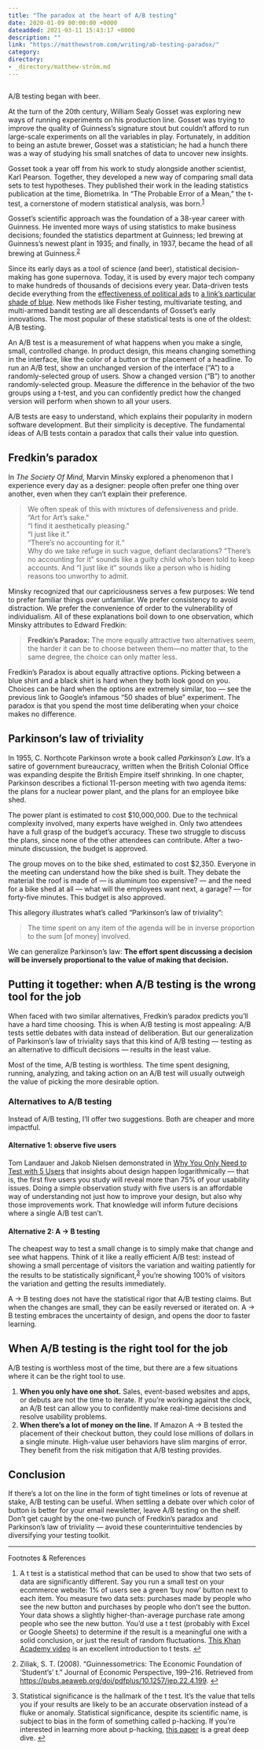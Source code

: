 ```yaml
---
title: "The paradox at the heart of A/B testing"
date: 2020-01-09 00:00:00 +0000
dateadded: 2021-03-11 15:43:17 +0000
description: ""
link: "https://matthewstrom.com/writing/ab-testing-paradox/"
category:
directory:
- _directory/matthew-ström.md
---
```

<figure data-type="image"><img src="https://matthewstrom.com/images/paradox-ab-testing.jpg" alt=""></figure>
<p>A/B testing began with beer.</p>
<p>At the turn of the 20th century, William Sealy Gosset was exploring new ways of running experiments on his production line. Gosset was trying to improve the quality of Guinness’s signature stout but couldn’t afford to run large-scale experiments on all the variables in play. Fortunately, in addition to being an astute brewer, Gosset was a statistician; he had a hunch there was a way of studying his small snatches of data to uncover new insights.</p>
<p>Gosset took a year off from his work to study alongside another scientist, Karl Pearson. Together, they developed a new way of comparing small data sets to test hypotheses. They published their work in the leading statistics publication at the time, Biometrika. In “The Probable Error of a Mean,” the t-test, a cornerstone of modern statistical analysis, was born.<sup class="footnote-ref"><a href="#fn1" id="fnref1">1</a></sup></p>
<p>Gosset’s scientific approach was the foundation of a 38-year career with Guinness. He invented more ways of using statistics to make business decisions; founded the statistics department at Guinness; led brewing at Guinness’s newest plant in 1935; and finally, in 1937, became the head of all brewing at Guinness.<sup class="footnote-ref"><a href="#fn2" id="fnref2">2</a></sup></p>
<p>Since its early days as a tool of science (and beer), statistical decision-making has gone supernova. Today, it is used by every major tech company to make hundreds of thousands of decisions every year. Data-driven tests decide everything from the <a href="https://www.nytimes.com/2014/12/23/upshot/facebook-says-experiments-prove-ads-on-its-site-can-spur-donations.html" target="_blank" rel="noopener">effectiveness of political ads</a> to <a href="https://www.theguardian.com/technology/2014/feb/05/why-google-engineers-designers" target="_blank" rel="noopener">a link’s particular shade of blue</a>. New methods like Fisher testing, multivariate testing, and multi-armed bandit testing are all descendants of Gosset’s early innovations. The most popular of these statistical tests is one of the oldest: A/B testing.</p>
<p>An A/B test is a measurement of what happens when you make a single, small, controlled change. In product design, this means changing something in the interface, like the color of a button or the placement of a headline. To run an A/B test, show an unchanged version of the interface (“A”) to a randomly-selected group of users. Show a changed version (“B”) to another randomly-selected group. Measure the difference in the behavior of the two groups using a t-test, and you can confidently predict how the changed version will perform when shown to all your users.</p>
<p>A/B tests are easy to understand, which explains their popularity in modern software development. But their simplicity is deceptive. The fundamental ideas of A/B tests contain a paradox that calls their value into question.</p>
<h2 id="fredkin%E2%80%99s-paradox">Fredkin’s paradox</h2>
<p>In <em>The Society Of Mind</em>, Marvin Minsky explored a phenomenon that I experience every day as a designer: people often prefer one thing over another, even when they can’t explain their preference.</p>
<blockquote>
<p>We often speak of this with mixtures of defensiveness and pride.<br>“Art for Art’s sake.&quot;<br>“l find it aesthetically pleasing.&quot;<br>“l just like it.”<br>“There’s no accounting for it.“<br>Why do we take refuge in such vague, defiant declarations? ”There’s no accounting for it” sounds like a guilty child who’s been told to keep accounts. And “I just like it&quot; sounds like a person who is hiding reasons too unworthy to admit.</p>
</blockquote>
<p>Minsky recognized that our capriciousness serves a few purposes: We tend to prefer familiar things over unfamiliar. We prefer consistency to avoid distraction. We prefer the convenience of order to the vulnerability of individualism. All of these explanations boil down to one observation, which Minsky attributes to Edward Fredkin:</p>
<blockquote>
<p><strong>Fredkin’s Paradox:</strong> The more equally attractive two alternatives seem, the harder it can be to choose between them—no matter that, to the same degree, the choice can only matter less.</p>
</blockquote>
<p>Fredkin’s Paradox is about equally attractive options. Picking between a blue shirt and a black shirt is hard when they both look good on you. Choices can be hard when the options are extremely similar, too — see the previous link to Google’s infamous “50 shades of blue” experiment. The paradox is that you spend the most time deliberating when your choice makes no difference.</p>
<h2 id="parkinson%E2%80%99s-law-of-triviality">Parkinson’s law of triviality</h2>
<p>In 1955, C. Northcote Parkinson wrote a book called <em>Parkinson’s Law</em>. It’s a satire of government bureaucracy, written when the British Colonial Office was expanding despite the British Empire itself shrinking. In one chapter, Parkinson describes a fictional 11-person meeting with two agenda items: the plans for a nuclear power plant, and the plans for an employee bike shed.</p>
<p>The power plant is estimated to cost $10,000,000. Due to the technical complexity involved, many experts have weighed in. Only two attendees have a full grasp of the budget’s accuracy. These two struggle to discuss the plans, since none of the other attendees can contribute. After a two-minute discussion, the budget is approved.</p>
<p>The group moves on to the bike shed, estimated to cost $2,350. Everyone in the meeting can understand how the bike shed is built. They debate the material the roof is made of — is aluminum too expensive? — and the need for a bike shed at all — what will the employees want next, a garage? — for forty-five minutes. This budget is also approved.</p>
<p>This allegory illustrates what’s called “Parkinson’s law of triviality”:</p>
<blockquote>
<p>The time spent on any item of the agenda will be in inverse proportion to the sum [of money] involved.</p>
</blockquote>
<p>We can generalize Parkinson’s law: <strong>The effort spent discussing a decision will be inversely proportional to the value of making that decision.</strong></p>
<h2 id="putting-it-together%3A-when-a%2Fb-testing-is-the-wrong-tool-for-the-job">Putting it together: when A/B testing is the wrong tool for the job</h2>
<p>When faced with two similar alternatives, Fredkin’s paradox predicts you’ll have a hard time choosing. This is when A/B testing is most appealing: A/B tests settle debates with data instead of deliberation. But our generalization of Parkinson’s law of triviality says that this kind of A/B testing — testing as an alternative to difficult decisions — results in the least value.</p>
<p>Most of the time, A/B testing is worthless. The time spent designing, running, analyzing, and taking action on an A/B test will usually outweigh the value of picking the more desirable option.</p>
<h3 id="alternatives-to-a%2Fb-testing">Alternatives to A/B testing</h3>
<p>Instead of A/B testing, I’ll offer two suggestions. Both are cheaper and more impactful.</p>
<h4 id="alternative-1%3A-observe-five-users">Alternative 1: observe five users</h4>
<p>Tom Landauer and Jakob Nielsen demonstrated in <a href="https://www.nngroup.com/articles/why-you-only-need-to-test-with-5-users/" target="_blank" rel="noopener">Why You Only Need to Test with 5 Users</a> that insights about design happen logarithmically — that is, the first five users you study will reveal more than 75% of your usability issues. Doing a simple observation study with five users is an affordable way of understanding not just how to improve your design, but also why those improvements work. That knowledge will inform future decisions where a single A/B test can’t.</p>
<h4 id="alternative-2%3A-a-%E2%86%92-b-testing">Alternative 2: A → B testing</h4>
<p>The cheapest way to test a small change is to simply make that change and see what happens. Think of it like a really efficient A/B test: instead of showing a small percentage of visitors the variation and waiting patiently for the results to be statistically significant,<sup class="footnote-ref"><a href="#fn3" id="fnref3">3</a></sup> you’re showing 100% of visitors the variation and getting the results immediately.</p>
<p>A → B testing does not have the statistical rigor that A/B testing claims. But when the changes are small, they can be easily reversed or iterated on. A → B testing embraces the uncertainty of design, and opens the door to faster learning.</p>
<h2 id="when-a%2Fb-testing-is-the-right-tool-for-the-job">When A/B testing is the right tool for the job</h2>
<p>A/B testing is worthless most of the time, but there are a few situations where it can be the right tool to use.</p>
<ol>
<li><strong>When you only have one shot.</strong> Sales, event-based websites and apps, or debuts are not the time to iterate. If you’re working against the clock, an A/B test can allow you to confidently make real-time decisions and resolve usability problems.</li>
<li><strong>When there’s a lot of money on the line.</strong> If Amazon A → B tested the placement of their checkout button, they could lose millions of dollars in a single minute. High-value user behaviors have slim margins of error. They benefit from the risk mitigation that A/B testing provides.</li>
</ol>
<h2 id="conclusion">Conclusion</h2>
<p>If there’s a lot on the line in the form of tight timelines or lots of revenue at stake, A/B testing can be useful. When settling a debate over which color of button is better for your email newsletter, leave A/B testing on the shelf. Don’t get caught by the one-two punch of Fredkin’s paradox and Parkinson’s law of triviality — avoid these counterintuitive tendencies by diversifying your testing toolkit.</p>
<hr>
<section class="footnotes l--space-compact">
<div class="t--weight-bold l--pad-btm-s">Footnotes & References</div>
<ol class="footnotes-list">
<li id="fn1" class="footnote-item"><p>A t test is a statistical method that can be used to show that two sets of data are significantly different. Say you run a small test on your ecommerce website: 1% of users see a green ‘buy now’ button next to each item. You measure two data sets: purchases made by people who see the new button and purchases by people who don’t see the button. Your data shows a slightly higher-than-average purchase rate among people who see the new button. You’d use a t test (probably with Excel or Google Sheets) to determine if the result is a meaningful one with a solid conclusion, or just the result of random fluctuations. <a href="https://www.khanacademy.org/math/ap-statistics/estimating-confidence-ap/one-sample-t-interval-mean/v/introduction-to-t-statistics" target="_blank" rel="noopener">This Khan Academy video</a> is an excellent introduction to t tests. <a href="#fnref1" class="footnote-backref">↩︎</a></p>
</li>
<li id="fn2" class="footnote-item"><p>Ziliak, S. T. (2008). “Guinnessometrics: The Economic Foundation of ‘Student’s’ t.” Journal of Economic Perspective, 199–216. Retrieved from <a href="https://pubs.aeaweb.org/doi/pdfplus/10.1257/jep.22.4.199" target="_blank" rel="noopener">https://pubs.aeaweb.org/doi/pdfplus/10.1257/jep.22.4.199</a>. <a href="#fnref2" class="footnote-backref">↩︎</a></p>
</li>
<li id="fn3" class="footnote-item"><p>Statistical significance is the hallmark of the t test. It’s the value that tells you if your results are likely to be an accurate observation instead of a fluke or anomaly. Statistical significance, despite its scientific name, is subject to bias in the form of something called p-hacking. If you’re interested in learning more about p-hacking, <a href="https://journals.plos.org/plosbiology/article?id=10.1371/journal.pbio.1002106" target="_blank" rel="noopener">this paper</a> is a great deep dive. <a href="#fnref3" class="footnote-backref">↩︎</a></p>
</li>
</ol>
</section>
